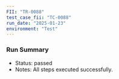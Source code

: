 ```yaml
---
FII: "TR-0088"
test_case_fii: "TC-0088"
run_date: "2025-01-23"
environment: "Test"
---
```


### Run Summary
- Status: passed
- Notes: All steps executed successfully.